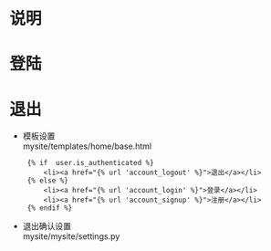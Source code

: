 # 说明
# 登陆
# 退出
  - 模板设置
    <br/>mysite/templates/home/base.html
       ``` 
        {% if  user.is_authenticated %}
            <li><a href="{% url 'account_logout' %}">退出</a></li>
        {% else %}
            <li><a href="{% url 'account_login' %}">登录</a></li>
            <li><a href="{% url 'account_signup' %}">注册</a></li>
        {% endif %}
       ```
  - 退出确认设置
   <br/>mysite/mysite/settings.py
  ``` 
  ```